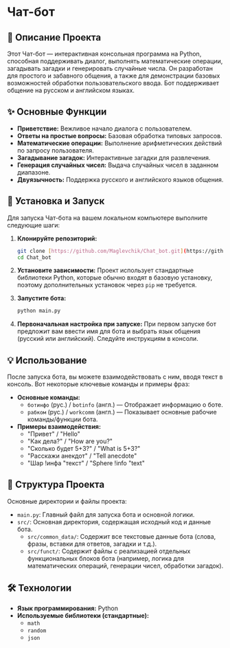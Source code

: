 # Чат-бот

## 📝 Описание Проекта

Этот Чат-бот — интерактивная консольная программа на Python, способная поддерживать диалог, выполнять математические операции, загадывать загадки и генерировать случайные числа. Он разработан для простого и забавного общения, а также для демонстрации базовых возможностей обработки пользовательского ввода. Бот поддерживает общение на русском и английском языках.

## ✨ Основные Функции

* **Приветствие:** Вежливое начало диалога с пользователем.
* **Ответы на простые вопросы:** Базовая обработка типовых запросов.
* **Математические операции:** Выполнение арифметических действий по запросу пользователя.
* **Загадывание загадок:** Интерактивные загадки для развлечения.
* **Генерация случайных чисел:** Выдача случайных чисел в заданном диапазоне.
* **Двуязычность:** Поддержка русского и английского языков общения.

## 🚀 Установка и Запуск

Для запуска Чат-бота на вашем локальном компьютере выполните следующие шаги:

1.  **Клонируйте репозиторий:**
    ```bash
    git clone [https://github.com/Maglevchik/Chat_bot.git](https://github.com/Maglevchik/Chat_bot.git)
    cd Chat_bot
    ```

2.  **Установите зависимости:**
    Проект использует стандартные библиотеки Python, которые обычно входят в базовую установку, поэтому дополнительных установок через `pip` не требуется.

3.  **Запустите бота:**
    ```bash
    python main.py
    ```

4.  **Первоначальная настройка при запуске:**
    При первом запуске бот предложит вам ввести имя для бота и выбрать язык общения (русский или английский). Следуйте инструкциям в консоли.

## 💡 Использование

После запуска бота, вы можете взаимодействовать с ним, вводя текст в консоль. Вот некоторые ключевые команды и примеры фраз:

* **Основные команды:**
    * `ботинфо` (рус.) / `botinfo` (англ.) — Отображает информацию о боте.
    * `рабком` (рус.) / `workcomm` (англ.) — Показывает основные рабочие команды/функции бота.
* **Примеры взаимодействия:**
    * "Привет" / "Hello"
    * "Как дела?" / "How are you?"
    * "Сколько будет 5+3?" / "What is 5+3?"
    * "Расскажи анекдот" / "Tell anecdote"
    * "Шар !инфа "текст" / "Sphere  !info "text"

## 📁 Структура Проекта

Основные директории и файлы проекта:

* `main.py`: Главный файл для запуска бота и основной логики.
* `src/`: Основная директория, содержащая исходный код и данные бота.
    * `src/common_data/`: Содержит все текстовые данные бота (слова, фразы, вставки для ответов, загадки и т.д.).
    * `src/funct/`: Содержит файлы с реализацией отдельных функциональных блоков бота (например, логика для математических операций, генерации чисел, обработки загадок).
## 🛠️ Технологии

* **Язык программирования:** Python
* **Используемые библиотеки (стандартные):**
    * `math`
    * `random`
    * `json`
